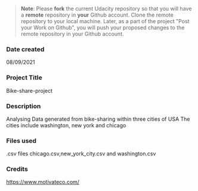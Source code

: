 >**Note**: Please **fork** the current Udacity repository so that you will have a **remote** repository in **your** Github account. Clone the remote repository to your local machine. Later, as a part of the project "Post your Work on Github", you will push your proposed changes to the remote repository in your Github account.

### Date created
08/09/2021

### Project Title
Bike-share-project

### Description
Analysing Data generated from bike-sharing within three cities of USA
The cities include washington, new york and chicago

### Files used
.csv files
chicago.csv,new_york_city.csv and washington.csv 

### Credits
https://www.motivateco.com/
